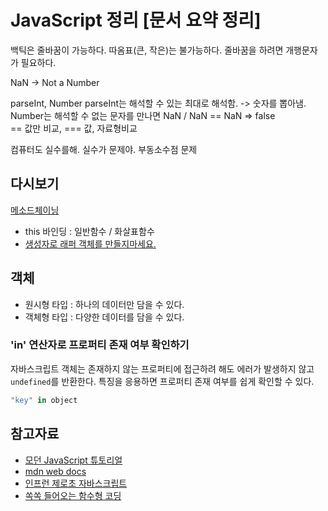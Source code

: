 # JavaScript 정리 [문서 요약 정리]

백틱은 줄바꿈이 가능하다. 따옴표(큰, 작은)는 불가능하다. 줄바꿈을 하려면 개행문자가 필요하다.

NaN -> Not a Number

parseInt, Number
parseInt는 해석할 수 있는 최대로 해석함. -> 숫자를 뽑아냄.  
Number는 해석할 수 없는 문자를 만나면 NaN / NaN == NaN => false  
== 값만 비교, === 값, 자료형비교

컴퓨터도 실수를해. 실수가 문제야. 부동소수점 문제

## 다시보기
[메소드체이닝](https://ko.javascript.info/object-methods)
- this 바인딩 : 일반함수 / 화살표함수
- [생성자로 래퍼 객체를 만들지마세요.](https://ko.javascript.info/primitives-methods)
## 객체
- 원시형 타입 : 하나의 데이터만 담을 수 있다.
- 객체형 타입 : 다양한 데이터를 담을 수 있다.

### 'in' 연산자로 프로퍼티 존재 여부 확인하기
자바스크립트 객체는 존재하지 않는 프로퍼티에 접근하려 해도 에러가 발생하지 않고 `undefined`를 반환한다.
특징을 응용하면 프로퍼티 존재 여부를 쉽게 확인할 수 있다.

```javascript
"key" in object
```

## 참고자료
- [모던 JavaScript 튜토리얼](https://ko.javascript.info/)
- [mdn web docs](https://developer.mozilla.org/ko/docs/Web/JavaScript)
- [인프런 제로초 자바스크립트](https://www.inflearn.com/course/%EB%A0%88%EC%B8%A0%EA%B8%B0%EB%A6%BF-%EC%9E%90%EB%B0%94%EC%8A%A4%ED%81%AC%EB%A6%BD%ED%8A%B8)
- [쏙쏙 들어오는 함수형 코딩](https://product.kyobobook.co.kr/detail/S000001952246)